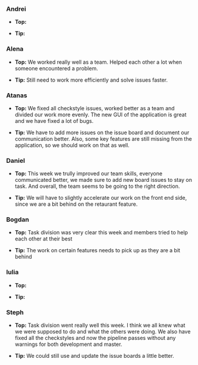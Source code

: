 ### Andrei
- **Top:** 

- **Tip:** 

### Alena
- **Top:** We worked really well as a team. Helped each other a lot when someone encountered a problem.

- **Tip:** Still need to work more efficiently and solve issues faster.

### Atanas
- **Top:** We fixed all checkstyle issues, worked better as a team and divided our work more evenly. The new GUI of the application is great and we have fixed a lot of bugs. 

- **Tip:** We have to add more issues on the issue board and document our communication better. Also, some key features are still missing from the application, so we should work on that as well.

### Daniel 
- **Top:** This week we trully improved our team skills, everyone communicated better, we made sure to add new board issues to stay on task. And overall, the team seems to be going to the right direction.

- **Tip:** We will have to slightly accelerate our work on the front end side, since we are a bit behind on the retaurant feature.

### Bogdan
- **Top:** Task division was very clear this week and members tried to help each other at their best

- **Tip:** The work on certain features needs to pick up as they are a bit behind

### Iulia
- **Top:** 

- **Tip:** 

### Steph
- **Top:** Task division went really well this week. I think we all knew what we were supposed to do and what the others were doing. We also have fixed all the checkstyles and now the pipeline passes without any warnings for both development and master.

- **Tip:** We could still use and update the issue boards a little better.